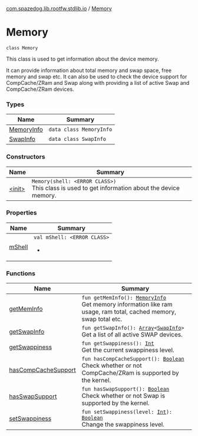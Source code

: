 [com.spazedog.lib.rootfw.stdlib.io](../index.md) / [Memory](.)

# Memory

`class Memory`

This class is used to get information about the device memory.

It can provide information about total memory and swap space, free memory and swap etc.
It can also be used to check the device support for CompCache/ZRam and Swap along with
providing a list of active Swap and CompCache/ZRam devices.

### Types

| Name | Summary |
|---|---|
| [MemoryInfo](-memory-info/index.md) | `data class MemoryInfo` |
| [SwapInfo](-swap-info/index.md) | `data class SwapInfo` |

### Constructors

| Name | Summary |
|---|---|
| [&lt;init&gt;](-init-.md) | `Memory(shell: <ERROR CLASS>)`<br>This class is used to get information about the device memory. |

### Properties

| Name | Summary |
|---|---|
| [mShell](m-shell.md) | `val mShell: <ERROR CLASS>`<ul><li></li></ul> |

### Functions

| Name | Summary |
|---|---|
| [getMemInfo](get-mem-info.md) | `fun getMemInfo(): `[`MemoryInfo`](-memory-info/index.md)<br>Get memory information like ram usage, ram total, cached memory, swap total etc. |
| [getSwapInfo](get-swap-info.md) | `fun getSwapInfo(): `[`Array`](https://kotlinlang.org/api/latest/jvm/stdlib/kotlin/-array/index.html)`<`[`SwapInfo`](-swap-info/index.md)`>`<br>Get a list of all active SWAP devices. |
| [getSwappiness](get-swappiness.md) | `fun getSwappiness(): `[`Int`](https://kotlinlang.org/api/latest/jvm/stdlib/kotlin/-int/index.html)<br>Get the current swappiness level. |
| [hasCompCacheSupport](has-comp-cache-support.md) | `fun hasCompCacheSupport(): `[`Boolean`](https://kotlinlang.org/api/latest/jvm/stdlib/kotlin/-boolean/index.html)<br>Check whether or not CompCache/ZRam is supported by the kernel. |
| [hasSwapSupport](has-swap-support.md) | `fun hasSwapSupport(): `[`Boolean`](https://kotlinlang.org/api/latest/jvm/stdlib/kotlin/-boolean/index.html)<br>Check whether or not Swap is supported by the kernel. |
| [setSwappiness](set-swappiness.md) | `fun setSwappiness(level: `[`Int`](https://kotlinlang.org/api/latest/jvm/stdlib/kotlin/-int/index.html)`): `[`Boolean`](https://kotlinlang.org/api/latest/jvm/stdlib/kotlin/-boolean/index.html)<br>Change the swappiness level. |
